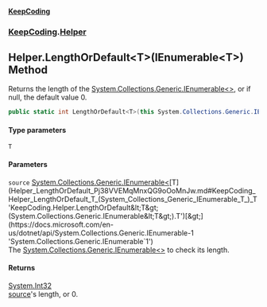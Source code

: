 #### [KeepCoding](index.md 'index')
### [KeepCoding](KeepCoding.md 'KeepCoding').[Helper](Helper.md 'KeepCoding.Helper')
## Helper.LengthOrDefault&lt;T&gt;(IEnumerable&lt;T&gt;) Method
Returns the length of the [System.Collections.Generic.IEnumerable&lt;&gt;](https://docs.microsoft.com/en-us/dotnet/api/System.Collections.Generic.IEnumerable-1 'System.Collections.Generic.IEnumerable`1'), or if null, the default value 0.  
```csharp
public static int LengthOrDefault<T>(this System.Collections.Generic.IEnumerable<T> source);
```
#### Type parameters
<a name='KeepCoding_Helper_LengthOrDefault_T_(System_Collections_Generic_IEnumerable_T_)_T'></a>
`T`  
  
#### Parameters
<a name='KeepCoding_Helper_LengthOrDefault_T_(System_Collections_Generic_IEnumerable_T_)_source'></a>
`source` [System.Collections.Generic.IEnumerable&lt;](https://docs.microsoft.com/en-us/dotnet/api/System.Collections.Generic.IEnumerable-1 'System.Collections.Generic.IEnumerable`1')[T](Helper_LengthOrDefault_Pj38VVEMqMnxQG9oOoMnJw.md#KeepCoding_Helper_LengthOrDefault_T_(System_Collections_Generic_IEnumerable_T_)_T 'KeepCoding.Helper.LengthOrDefault&lt;T&gt;(System.Collections.Generic.IEnumerable&lt;T&gt;).T')[&gt;](https://docs.microsoft.com/en-us/dotnet/api/System.Collections.Generic.IEnumerable-1 'System.Collections.Generic.IEnumerable`1')  
The [System.Collections.Generic.IEnumerable&lt;&gt;](https://docs.microsoft.com/en-us/dotnet/api/System.Collections.Generic.IEnumerable-1 'System.Collections.Generic.IEnumerable`1') to check its length.
  
#### Returns
[System.Int32](https://docs.microsoft.com/en-us/dotnet/api/System.Int32 'System.Int32')  
[source](Helper_LengthOrDefault_Pj38VVEMqMnxQG9oOoMnJw.md#KeepCoding_Helper_LengthOrDefault_T_(System_Collections_Generic_IEnumerable_T_)_source 'KeepCoding.Helper.LengthOrDefault&lt;T&gt;(System.Collections.Generic.IEnumerable&lt;T&gt;).source')'s length, or 0.
